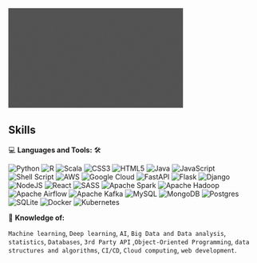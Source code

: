 


<img src="https://github.com/fermat01/fermat01/blob/master/logo.gif" width="350px" height=200px>

<!--
### 👋  hi, there 

As someone who is always passionate for learning more about tech and extracting information from data.
I love to build systems that collect, manage, and convert raw data into usable information, analyze data
using machine learning algorithms and ever since been a self taught software developer also unstopped learner. 
I have evolved into a Full Stack web development projects and digital systems.
-->

<!--
<table>
<td>
<img align="center"
  src="https://github-readme-stats-fermat01.vercel.app/api?username=fermat01&theme=bluefy&show_icons=true&hide_border=true" />
</td>
<td>
<img align="center"
     src="https://github-readme-stats-fermat01.vercel.app/api/top-langs/?username=fermat01&size_weight=0.5&count_weight=0.5&layout=compact&theme=bluefy&langs_count=8&hide_border=true" />
</td>
</table>
-->

## Skills

💻 **Languages and Tools:** 🛠️<br>






![Python](https://img.shields.io/badge/Python-3670A0?style=flat&logo=python&logoColor=ffdd54) 
![R](https://img.shields.io/badge/R-%23276DC3.svg?style=flat&logo=r&logoColor=white) 
![Scala](https://img.shields.io/badge/Scala-%23DC322F.svg?style=flat&logo=scala&logoColor=white)
![CSS3](https://img.shields.io/badge/CSS3-%231572B6.svg?style=flat&logo=css3&logoColor=white) 
![HTML5](https://img.shields.io/badge/Html5-%23E34F26.svg?style=flat&logo=html5&logoColor=white)
![Java](https://img.shields.io/badge/Java-%23ED8B00.svg?style=flat&logo=java&logoColor=white) 
![JavaScript](https://img.shields.io/badge/Javascript-%23323330.svg?style=flat&logo=javascript&logoColor=%23F7DF1E)
![Shell Script](https://img.shields.io/badge/Shell_script-%23121011.svg?style=flat&logo=gnu-bash&logoColor=white) 
![AWS](https://img.shields.io/badge/AWS-%23FF9900.svg?style=flat&logo=amazon-aws&logoColor=white) 
![Google Cloud](https://img.shields.io/badge/Google%20Cloud-%234285F4.svg?style=flat&logo=google-cloud&logoColor=white) 
![FastAPI](https://img.shields.io/badge/FastAPI-005571?style=flat&logo=fastapi) 
![Flask](https://img.shields.io/badge/Flask-%23000.svg?style=flat&logo=flask&logoColor=white)
![Django](https://img.shields.io/badge/Django-%23092E20.svg?style=flat&logo=django&logoColor=white) 
![NodeJS](https://img.shields.io/badge/Node.js-6DA55F?style=flat&logo=node.js&logoColor=white) 
![React](https://img.shields.io/badge/React-%2320232a.svg?style=flat&logo=react&logoColor=%2361DAFB)
![SASS](https://img.shields.io/badge/SASS-hotpink.svg?style=flat&logo=SASS&logoColor=white) 
![Apache Spark](https://img.shields.io/badge/Apache%20Spark-FFFFFF?style=flat&logo=Apache%20Spark&logoColor=E24F26)
![Apache Hadoop](https://img.shields.io/badge/Apache%20Hadoop-FFFFFF?style=flat&logo=Apache%20Hadoop&logoColor=0078D6)
![Apache Airflow](https://img.shields.io/badge/Apache%20Airflow-017CEE?style=flat&logo=Apache%20Airflow&logoColor=white) 
![Apache Kafka](https://img.shields.io/badge/Apache%20Kafka-000?style=flat&logo=Apache%20Kafka&logoColor=white) 
![MySQL](https://img.shields.io/badge/Mysql-%2300f.svg?style=flat&logo=mysql&logoColor=white) 
![MongoDB](https://img.shields.io/badge/MongoDB-%234ea94b.svg?style=flat&logo=mongodb&logoColor=white) 
![Postgres](https://img.shields.io/badge/Postgres-%23316192.svg?style=flat&logo=postgresql&logoColor=white) 
![SQLite](https://img.shields.io/badge/Sqlite-%2307405e.svg?style=flat&logo=sqlite&logoColor=white) 
![Docker](https://img.shields.io/badge/Docker-%230db7ed.svg?style=flat&logo=docker&logoColor=white)
![Kubernetes](https://img.shields.io/badge/Kubernetes-%23326ce5.svg?style=flat&logo=kubernetes&logoColor=white)




🧐 **Knowledge of:**<br>

`Machine learning`, `Deep learning`,  `AI`, `Big Data and Data analysis`, `statistics`, `Databases`, `3rd Party API` ,`Object-Oriented Programming`, `data structures and algorithms`, `CI/CD`,  `Cloud computing`, `web development`.


<!--
**fermat01/fermat01** is a ✨ _special_ ✨ repository because its `README.md` (this file) appears on your GitHub profile.

Here are some ideas to get you started:

- 🔭 I’m currently working on ...
- 🌱 I’m currently learning ...
- 👯 I’m looking to collaborate on ...
- 🤔 I’m looking for help with ...
- 💬 Ask me about ...
- 📫 How to reach me: ...
- 😄 Pronouns: ...
- ⚡ Fun fact: ...
-->
